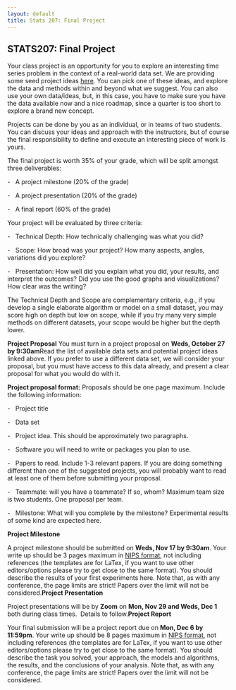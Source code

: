 ```yaml
---
layout: default
title: Stats 207: Final Project
---
```


## STATS207: Final Project

Your class project is an opportunity for you to explore an interesting time series problem in the context of a real-world data set. We are providing some seed project ideas [here](https://docs.google.com/document/d/1mQr9VCbrlqatMK6EIjnoa5BIy6NFp3S-Y3eAzfJEHHg/edit#heading=h.rbojd4hkmc1). You can pick one of these ideas, and explore the data and methods within and beyond what we suggest. You can also use your own data/ideas, but, in this case, you have to make sure you have the data available now and a nice roadmap, since a quarter is too short to explore a brand new concept.

Projects can be done by you as an individual, or in teams of two students. You can discuss your ideas and approach with the instructors, but of course the final responsibility to define and execute an interesting piece of work is yours.

The final project is worth 35% of your grade, which will be split amongst three deliverables:

-   A project milestone (20% of the grade)

-   A project presentation (20% of the grade)

-   A final report (60% of the grade)

Your project will be evaluated by three criteria:

-   Technical Depth: How technically challenging was what you did?

-   Scope: How broad was your project? How many aspects, angles, variations did you explore? 

-   Presentation: How well did you explain what you did, your results, and interpret the outcomes? Did you use the good graphs and visualizations? How clear was the writing?

The Technical Depth and Scope are complementary criteria, e.g., if you develop a single elaborate algorithm or model on a small dataset, you may score high on depth but low on scope, while if you try many very simple methods on different datasets, your scope would be higher but the depth lower.

**Project Proposal** You must turn in a project proposal on **Weds, October 27 by 9:30am**Read the list of available data sets and potential project ideas linked above. If you prefer to use a different data set, we will consider your proposal, but you must have access to this data already, and present a clear proposal for what you would do with it.

**Project proposal format:** Proposals should be one page maximum. Include the following information:

-   Project title

-   Data set

-   Project idea. This should be approximately two paragraphs.

-   Software you will need to write or packages you plan to use.

-   Papers to read. Include 1-3 relevant papers. If you are doing something different than one of the suggested projects, you will probably want to read at least one of them before submitting your proposal.

-   Teammate: will you have a teammate? If so, whom? Maximum team size is two students. One proposal per team.

-   Milestone: What will you complete by the milestone? Experimental results of some kind are expected here.


**Project Milestone**

A project milestone should be submitted on **Weds, Nov 17 by 9:30am**. Your write up should be 3 pages maximum in [NIPS format](http://nips.cc/Conferences/2013/PaperInformation/StyleFiles), not including references (the templates are for LaTex, if you want to use other editors/options please try to get close to the same format). You should describe the results of your first experiments here. Note that, as with any conference, the page limits are strict! Papers over the limit will not be considered.**Project Presentation**

Project presentations will be by **Zoom** on **Mon, Nov 29 **and** Weds, Dec 1** both during class times.  Details to follow.**Project Report**

Your final submission will be a project report due on **Mon, Dec 6 by 11:59pm**. Your write up should be 8 pages maximum in [NIPS format](http://nips.cc/Conferences/2013/PaperInformation/StyleFiles), not including references (the templates are for LaTex, if you want to use other editors/options please try to get close to the same format). You should describe the task you solved, your approach, the models and algorithms, the results, and the conclusions of your analysis. Note that, as with any conference, the page limits are strict! Papers over the limit will not be considered.
